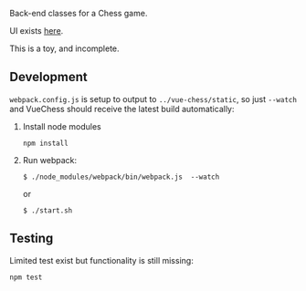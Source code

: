 
Back-end classes for a Chess game.

UI exists [here](http://github.com/meagar/vue-chess).

This is a toy, and incomplete.

## Development

`webpack.config.js` is setup to output to `../vue-chess/static`, so just `--watch` and VueChess should receive the
latest build automatically:

1. Install node modules

    ```
    npm install
    ```

2. Run webpack:

    ```
    $ ./node_modules/webpack/bin/webpack.js  --watch
    ```

    or

    ```
    $ ./start.sh
    ```
    
## Testing

Limited test exist but functionality is still missing:

```
npm test
```
